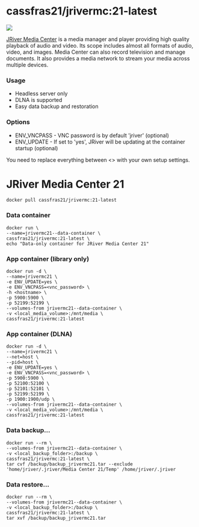 # cassfras21/jrivermc:21-latest

![](https://www.jriver.com/images/header/logo.png)

[JRiver Media Center](https://www.jriver.com/) is a media manager and player providing high quality playback of audio and video. Its scope includes almost all formats of audio, video, and images. Media Center can also record television and manage documents. It also provides a media network to stream your media across multiple devices.

### Usage
* Headless server only
* DLNA is supported
* Easy data backup and restoration

### Options
* ENV_VNCPASS - VNC password is by default 'jriver' (optional)
* ENV_UPDATE - If set to 'yes', JRiver will be updating at the container startup  (optional)

You need to replace everything between <> with your own setup settings.

# JRiver Media Center 21

```
docker pull cassfras21/jrivermc:21-latest
```

### Data container

```
docker run \
--name=jrivermc21--data-container \
cassfras21/jrivermc:21-latest \
echo "Data-only container for JRiver Media Center 21"
```

### App container (library only)

```
docker run -d \
--name=jrivermc21 \
-e ENV_UPDATE=yes \
-e ENV_VNCPASS=<vnc_password> \
-h <hostname> \
-p 5900:5900 \
-p 52199:52199 \
--volumes-from jrivermc21--data-container \
-v <local_media_volume>:/mnt/media \
cassfras21/jrivermc:21-latest
```

### App container (DLNA)

```
docker run -d \
--name=jrivermc21 \
--net=host \
--pid=host \
-e ENV_UPDATE=yes \
-e ENV_VNCPASS=<vnc_password> \
-p 5900:5900 \
-p 52100:52100 \
-p 52101:52101 \
-p 52199:52199 \
-p 1900:1900/udp \
--volumes-from jrivermc21--data-container \
-v <local_media_volume>:/mnt/media \
cassfras21/jrivermc:21-latest
```

### Data backup...

```
docker run --rm \
--volumes-from jrivermc21--data-container \
-v <local_backup_folder>:/backup \
cassfras21/jrivermc:21-latest \
tar cvf /backup/backup_jrivermc21.tar --exclude 'home/jriver/.jriver/Media Center 21/Temp' /home/jriver/.jriver
```

### Data restore...

```
docker run --rm \
--volumes-from jrivermc21--data-container \
-v <local_backup_folder>:/backup \
cassfras21/jrivermc:21-latest \
tar xvf /backup/backup_jrivermc21.tar
```
